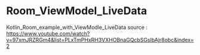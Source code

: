 # Room_ViewModel_LiveData
Kotlin_Room_example_with_ViewModle_LiveData
source : https://www.youtube.com/watch?v=97xmJRZRGm4&list=PLxTmPHxRH3VXHOBnaGQcbSGslbAjr8obc&index=2
